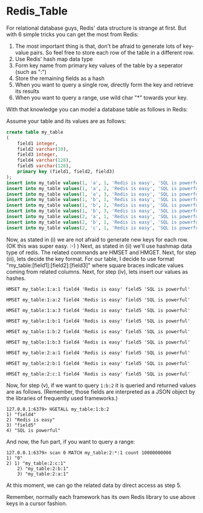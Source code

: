 # Redis_Table

For relational database guys, Redis' data structure is strange at first.
But with 6 simple tricks you can get the most from Redis:

1. The most important thing is that, don't be afraid to generate lots of key-value pairs. So feel free to store each row of the table in a different row.
2. Use Redis' hash map data type
3. Form key name from primary key values of the table by a seperator (such as ":")
4. Store the remaining fields as a hash
5. When you want to query a single row, directly form the key and retrieve its results
6. When you want to query a range, use wild char "*" towards your key.

With that knowledge you can model a database table as follows in Redis:

Assume your table and its values are as follows:
```SQL
create table my_table
(
	field1 integer,
	field2 varchar(10),
	field3 integer,
	field4 varchar(128),
	field5 varchar(128),
	primary key (field1, field2, field3)
);
insert into my_table values(1, 'a', 1, 'Redis is easy', 'SQL is powerful');
insert into my_table values(1, 'a', 2, 'Redis is easy', 'SQL is powerful');
insert into my_table values(1, 'a', 3, 'Redis is easy', 'SQL is powerful');
insert into my_table values(1, 'b', 1, 'Redis is easy', 'SQL is powerful');
insert into my_table values(1, 'b', 2, 'Redis is easy', 'SQL is powerful');
insert into my_table values(1, 'b', 3, 'Redis is easy', 'SQL is powerful');
insert into my_table values(2, 'a', 1, 'Redis is easy', 'SQL is powerful');
insert into my_table values(2, 'b', 1, 'Redis is easy', 'SQL is powerful');
insert into my_table values(2, 'c', 1, 'Redis is easy', 'SQL is powerful');
```

Now, as stated in (i) we are not afraid to generate new keys for each row. (OK this was super easy. :-) )
Next, as stated in (ii) we'll use hashmap data type of redis. The related commands are HMSET and HMGET.
Next, for step (iii), lets decide the key format. For our table, I decide to use format "my_table:[field1]:[field2]:[field3]" where square braces indicate values coming from related columns.
Next, for step (iv), lets insert our values as hashes.
```Redis
HMSET my_table:1:a:1 field4 'Redis is easy' field5 'SQL is powerful'
```
```Redis
HMSET my_table:1:a:2 field4 'Redis is easy' field5 'SQL is powerful'
```
```Redis
HMSET my_table:1:a:3 field4 'Redis is easy' field5 'SQL is powerful'
```
```Redis
HMSET my_table:1:b:1 field4 'Redis is easy' field5 'SQL is powerful'
```
```Redis
HMSET my_table:1:b:2 field4 'Redis is easy' field5 'SQL is powerful'
```
```Redis
HMSET my_table:1:b:3 field4 'Redis is easy' field5 'SQL is powerful'
```
```Redis
HMSET my_table:2:a:1 field4 'Redis is easy' field5 'SQL is powerful'
```
```Redis
HMSET my_table:2:b:1 field4 'Redis is easy' field5 'SQL is powerful'
```
```Redis
HMSET my_table:2:c:1 field4 'Redis is easy' field5 'SQL is powerful'
```
Now, for step (v), if we want to query ```1:b:2``` it is queried and returned values are as follows. (Remember, those fields are interpreted as a JSON object by the libraries of frequently used frameworks.)
```Redis
127.0.0.1:6379> HGETALL my_table:1:b:2
1) "field4"
2) "Redis is easy"
3) "field5"
4) "SQL is powerful"
```
And now, the fun part, if you want to query a range:
```Redis
127.0.0.1:6379> scan 0 MATCH my_table:2:*:1 count 10000000000
1) "0"
2) 1) "my_table:2:c:1"
	2) "my_table:2:b:1"
	3) "my_table:2:a:1"
```
At this moment, we can go the related data by direct access as step 5.

Remember, normally each framework has its own Redis library to use above keys in a cursor fashion.